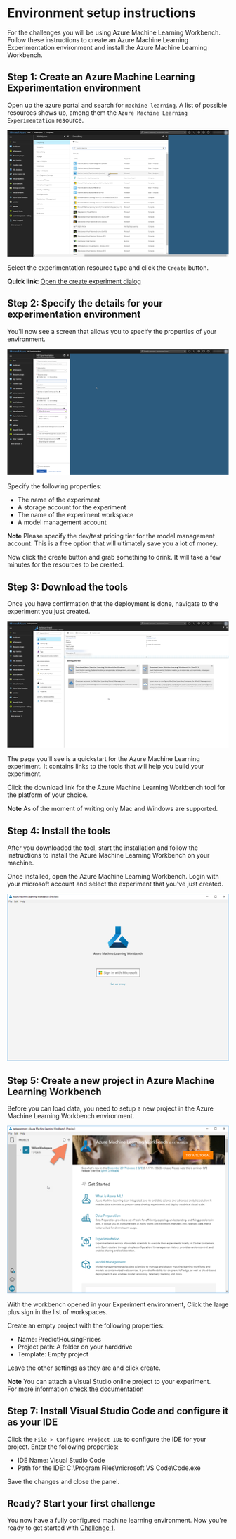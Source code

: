 # Environment setup instructions
For the challenges you will be using Azure Machine Learning Workbench.
Follow these instructions to create an Azure Machine Learning Experimentation 
environment and install the Azure Machine Learning Workbench.

## Step 1: Create an Azure Machine Learning Experimentation environment
Open up the azure portal and search for `machine learning`. A list of possible 
resources shows up, among them the `Azure Machine Learning Experimentation` 
resource.

![Create a new experiment](images/create-experiment.png)

Select the experimentation resource type and click the `Create` button.

**Quick link**: [Open the create experiment dialog](http://bit.ly/2ERn12j)

## Step 2: Specify the details for your experimentation environment
You'll now see a screen that allows you to specify the properties of your 
environment.

![Experiment details](images/experiment-details.png)

Specify the following properties:

 * The name of the experiment
 * A storage account for the experiment
 * The name of the experiment workspace
 * A model management account

 **Note** Please specify the dev/test pricing tier for the model 
 management account. This is a free option that will ultimately save you
 a lot of money.

Now click the create button and grab something to drink. It will take a few
minutes for the resources to be created. 

 ## Step 3: Download the tools
 Once you have confirmation that the deployment is done, navigate to the 
 experiment you just created. 

 ![The experiment quickstart page](images/experiment-quickstart.png)

 The page you'll see is a quickstart for the Azure Machine Learning experiment.
 It contains links to the tools that will help you build your experiment.

 Click the download link for the Azure Machine Learning Workbench tool for the
 platform of your choice. 

 **Note** As of the moment of writing only Mac and Windows are supported.

 ## Step 4: Install the tools
 After you downloaded the tool, start the installation and follow the 
 instructions to install the Azure Machine Learning Workbench on your machine.

 Once installed, open the Azure Machine Learning Workbench. Login with your
 microsoft account and select the experiment that you've just created.

 ![Launch screen](images/ml-workbench-start.png)

## Step 5: Create a new project in Azure Machine Learning Workbench
Before you can load data, you need to setup a new project in the Azure Machine
Learning Workbench environment.

![The machine learning workspace](images/ml-workbench-workspace.png)

With the workbench opened in your Experiment environment, Click the large plus
sign in the list of workspaces. 

Create an empty project with the following properties:

* Name: PredictHousingPrices
* Project path: A folder on your harddrive
* Template: Empty project

Leave the other settings as they are and click create.

**Note** You can attach a Visual Studio online project to your experiment.  
For more information [check the documentation](https://docs.microsoft.com/en-us/azure/machine-learning/preview/using-git-ml-project)

## Step 7: Install Visual Studio Code and configure it as your IDE
Click the `File > Configure Project IDE` to configure the IDE for your project.
Enter the following properties:

 * IDE Name: Visual Studio Code
 * Path for the IDE: C:\Program Files\microsoft VS Code\Code.exe

Save the changes and close the panel.

## Ready? Start your first challenge
You now have a fully configured machine learning environment.
Now you're ready to get started with [Challenge 1](challenge-1/README.md).